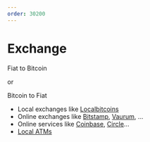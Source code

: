 ```yaml
---
order: 30200
---
```


# Exchange

Fiat to Bitcoin

or

Bitcoin to Fiat

- Local exchanges like [Localbitcoins](https://localbitcoins.com)
- Online exchanges like [Bitstamp](https://www.bitstamp.net/), [Vaurum](https://vaurum.com/), ...
- Online services like [Coinbase](https://coinbase.com), [Circle](https://www.circle.com/)...
- [Local ATMs](http://bitcoinatmmap.com)
